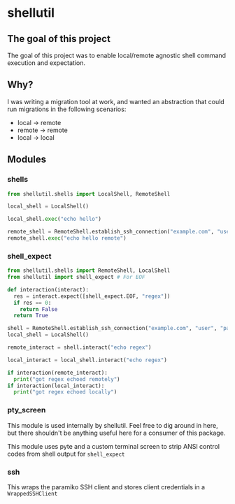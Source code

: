 # shellutil

## The goal of this project

The goal of this project was to enable local/remote agnostic shell command execution and expectation.

## Why?

I was writing a migration tool at work, and wanted an abstraction that could run migrations in the following scenarios:
* local -> remote
* remote -> remote
* local -> local

## Modules

### shells

```python
from shellutil.shells import LocalShell, RemoteShell

local_shell = LocalShell()

local_shell.exec("echo hello")

remote_shell = RemoteShell.establish_ssh_connection("example.com", "user", "password")
remote_shell.exec("echo hello remote")
```

### shell_expect
```python
from shellutil.shells import RemoteShell, LocalShell
from shellutil import shell_expect # For EOF

def interaction(interact):
  res = interact.expect([shell_expect.EOF, "regex"])
  if res == 0:
    return False
  return True

shell = RemoteShell.establish_ssh_connection("example.com", "user", "password")
local_shell = LocalShell()

remote_interact = shell.interact("echo regex")

local_interact = local_shell.interact("echo regex")

if interaction(remote_interact):
  print("got regex echoed remotely")
if interaction(local_interact):
  print("got regex echoed locally")
```

### pty_screen
This module is used internally by shellutil. Feel free to dig around in here, but there shouldn't be anything useful here for a consumer of this package.

This module uses pyte and a custom terminal screen to strip ANSI control codes from shell output for `shell_expect`

### ssh
This wraps the paramiko SSH client and stores client credentials in a `WrappedSSHClient`

